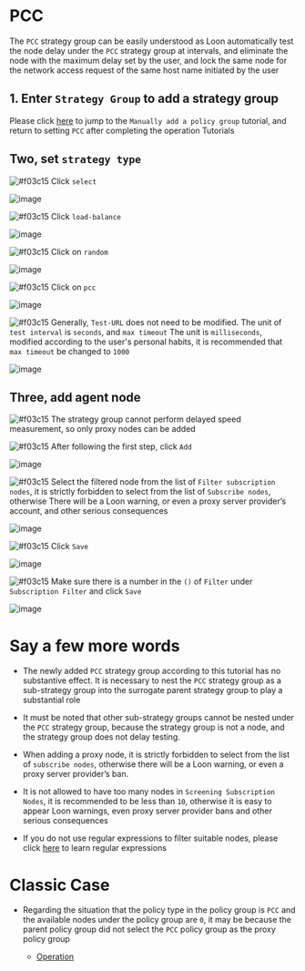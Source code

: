 # PCC

The `PCC` strategy group can be easily understood as Loon automatically test the node delay under the `PCC` strategy group at intervals, and eliminate the node with the maximum delay set by the user, and lock the same node for the network access request of the same host name initiated by the user

## 1. Enter `Strategy Group` to add a strategy group

Please click [here](https://github.com/chiupam/tutorial/blob/master/Loon/Plus/New_Proxy_Group_EN.md) to jump to the `Manually add a policy group` tutorial, and return to setting `PCC` after completing the operation Tutorials

## Two, set `strategy type`

![#f03c15](https://placehold.it/15/f03c15/000000?text=+) Click `select`

![image](https://raw.githubusercontent.com/chiupam/tutorial-image/master/Loon/Plus/URL-Test_1.jpg)

![#f03c15](https://placehold.it/15/f03c15/000000?text=+) Click `load-balance`

![image](https://raw.githubusercontent.com/chiupam/tutorial-image/master/Loon/Plus/PCC_1.jpg)

![#f03c15](https://placehold.it/15/f03c15/000000?text=+) Click on `random`

![image](https://raw.githubusercontent.com/chiupam/tutorial-image/master/Loon/Plus/PCC_2.jpg)

![#f03c15](https://placehold.it/15/f03c15/000000?text=+) Click on `pcc`

![image](https://raw.githubusercontent.com/chiupam/tutorial-image/master/Loon/Plus/PCC_3.jpg)

![#f03c15](https://placehold.it/15/f03c15/000000?text=+) Generally, `Test-URL` does not need to be modified. The unit of `test interval` is `seconds`, and `max timeout` The unit is `milliseconds`, modified according to the user's personal habits, it is recommended that `max timeout` be changed to `1000`

![image](https://raw.githubusercontent.com/chiupam/tutorial-image/master/Loon/Plus/PCC_4.jpg)

## Three, add agent node

![#f03c15](https://placehold.it/15/f03c15/000000?text=+) The strategy group cannot perform delayed speed measurement, so only proxy nodes can be added

![#f03c15](https://placehold.it/15/f03c15/000000?text=+) After following the first step, click `Add`

![image](https://raw.githubusercontent.com/chiupam/tutorial-image/master/Loon/Plus/PCC_5.jpg)

![#f03c15](https://placehold.it/15/f03c15/000000?text=+) Select the filtered node from the list of `Filter subscription nodes`, it is strictly forbidden to select from the list of `Subscribe nodes`, otherwise There will be a Loon warning, or even a proxy server provider’s account, and other serious consequences

![image](https://raw.githubusercontent.com/chiupam/tutorial-image/master/Loon/Plus/PCC_6.jpg)

![#f03c15](https://placehold.it/15/f03c15/000000?text=+) Click `Save`

![image](https://raw.githubusercontent.com/chiupam/tutorial-image/master/Loon/Plus/PCC_7.jpg)

![#f03c15](https://placehold.it/15/f03c15/000000?text=+) Make sure there is a number in the `()` of `Filter` under `Subscription Filter` and click `Save`

![image](https://raw.githubusercontent.com/chiupam/tutorial-image/master/Loon/Plus/PCC_8.jpg)

# Say a few more words

- The newly added `PCC` strategy group according to this tutorial has no substantive effect. It is necessary to nest the `PCC` strategy group as a sub-strategy group into the surrogate parent strategy group to play a substantial role

- It must be noted that other sub-strategy groups cannot be nested under the `PCC` strategy group, because the strategy group is not a node, and the strategy group does not delay testing.

- When adding a proxy node, it is strictly forbidden to select from the list of `subscribe nodes`, otherwise there will be a Loon warning, or even a proxy server provider’s ban.

- It is not allowed to have too many nodes in `Screening Subscription Nodes`, it is recommended to be less than `10`, otherwise it is easy to appear Loon warnings, even proxy server provider bans and other serious consequences

- If you do not use regular expressions to filter suitable nodes, please click [here](https://github.com/chiupam/tutorial/blob/master/Loon/Plus/Regex_EN.md) to learn regular expressions

# Classic Case

- Regarding the situation that the policy type in the policy group is `PCC` and the available nodes under the policy group are `0`, it may be because the parent policy group did not select the `PCC` policy group as the proxy policy group

  - [Operation](https://t.me/Loon0x00/350123)
